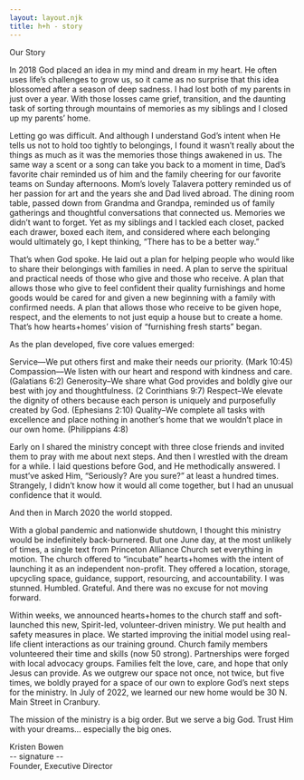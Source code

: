 ```yaml
---
layout: layout.njk
title: h+h - story
---
```


Our Story

In 2018 God placed an idea in my mind and dream in my heart. He often uses life’s challenges to grow us, so it came as no surprise that this idea blossomed after a season of deep sadness. I had lost both of my parents in just over a year. With those losses came grief, transition, and the daunting task of sorting through mountains of memories as my siblings and I closed up my parents’ home.

Letting go was difficult. And although I understand God’s intent when He tells us not to hold too tightly to belongings, I found it wasn’t really about the things as much as it was the memories those things awakened in us. The same way a scent or a song can take you back to a moment in time, Dad’s favorite chair reminded us of him and the family cheering for our favorite teams on Sunday afternoons. Mom’s lovely Talavera pottery reminded us of her passion for art and the years she and Dad lived abroad. The dining room table, passed down from Grandma and Grandpa, reminded us of family gatherings and thoughtful conversations that connected us. Memories we didn’t want to forget. Yet as my siblings and I tackled each closet, packed each drawer, boxed each item, and considered where each belonging would ultimately go, I kept thinking, “There has to be a better way.”

That’s when God spoke. He laid out a plan for helping people who would like to share their belongings with families in need. A plan to serve the spiritual and practical needs of those who give and those who receive. A plan that allows those who give to feel confident their quality furnishings and home goods would be cared for and given a new beginning with a family with confirmed needs. A plan that allows those who receive to be given hope, respect, and the elements to not just equip a house but to create a home. That’s how hearts+homes’ vision of “furnishing fresh starts” began.

As the plan developed, five core values emerged:

Service––We put others first and make their needs our priority. (Mark 10:45)
Compassion––We listen with our heart and respond with kindness and care. 
(Galatians 6:2)
Generosity–We share what God provides and boldly give our best with joy and thoughtfulness. (2 Corinthians 9:7)
Respect–We elevate the dignity of others because each person is uniquely and purposefully created by God. (Ephesians 2:10)
Quality–We complete all tasks with excellence and place nothing in another’s home that we wouldn’t place in our own home. (Philippians 4:8)

Early on I shared the ministry concept with three close friends and invited them to pray with me about next steps. And then I wrestled with the dream for a while. I laid questions before God, and He methodically answered. I must’ve asked Him, “Seriously? Are you sure?” at least a hundred times. Strangely, I didn’t know how it would all come together, but I had an unusual confidence that it would.

And then in March 2020 the world stopped. 

With a global pandemic and nationwide shutdown, I thought this ministry would be indefinitely back-burnered. But one June day, at the most unlikely of times, a single text from Princeton Alliance Church set everything in motion. The church offered to “incubate” hearts+homes with the intent of launching it as an independent non-profit. They offered a location, storage, upcycling space, guidance, support, resourcing, and accountability. I was stunned. Humbled. Grateful. And there was no excuse for not moving forward. 

Within weeks, we announced hearts+homes to the church staff and soft-launched this new, Spirit-led, volunteer-driven ministry. We put health and safety measures in place. We started improving the initial model using real-life client interactions as our training ground. Church family members volunteered their time and skills (now 50 strong). Partnerships were forged with local advocacy groups. Families felt the love, care, and hope that only Jesus can provide. As we outgrew our space not once, not twice, but five times, we boldly prayed for a space of our own to explore God’s next steps for the ministry. In July of 2022, we learned our new home would be 30 N. Main Street in Cranbury.

The mission of the ministry is a big order.
But we serve a big God. 
Trust Him with your dreams... especially the big ones.


Kristen Bowen  
-- signature --  
Founder, Executive Director
